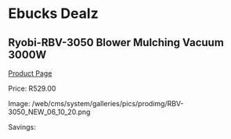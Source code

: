 
# Ebucks Dealz
## Ryobi-RBV-3050 Blower Mulching Vacuum 3000W
[Product Page](https://www.ebucks.com/web/shop/productSelected.do?prodId=1220081251&catId=363410833)

Price: R529.00

Image: /web/cms/system/galleries/pics/prodimg/RBV-3050_NEW_06_10_20.png

Savings: 


	